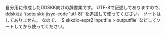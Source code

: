 自分用に作成したDDSKK向けの辞書集です。
UTF-8で記述してありますので、ddskkは
'(setq skk-jisyo-code 'utf-8)'
を追加して使ってください。
ソートはしてありません。
なので、
'$ skkdic-expr2 inputfile > outputfile'
などしてソートしてから使ってください。
